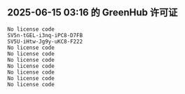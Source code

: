 ## 2025-06-15 03:16 的 GreenHub 许可证
```
No license code
SV5n-tGEL-i3nq-iPC8-D7FB
SV5U-iHtw-Jg9y-uKC8-F222
No license code
No license code
No license code
No license code
No license code
No license code
No license code
```
